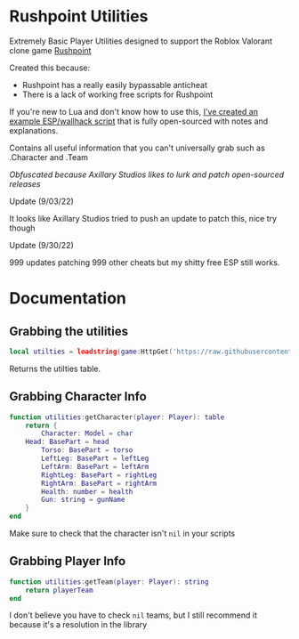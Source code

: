 # Rushpoint Utilities

Extremely Basic Player Utilities designed to support the Roblox Valorant clone game [Rushpoint](https://www.roblox.com/games/5993942214/NEW-UPDATE-Rush-Point)

Created this because:
- Rushpoint has a really easily bypassable anticheat
- There is a lack of working free scripts for Rushpoint

If you're new to Lua and don't know how to use this, [I've created an example ESP/wallhack script](https://github.com/dragonssk/rushpoint-utilities/blob/main/example.lua) that is fully open-sourced with notes and explanations.

Contains all useful information that you can't universally grab such as .Character and .Team

*Obfuscated because Axillary Studios likes to lurk and patch open-sourced releases*

Update (9/03/22)

It looks like Axillary Studios tried to push an update to patch this, nice try though

Update (9/30/22)

999 updates patching 999 other cheats but my shitty free ESP still works.

# Documentation

## Grabbing the utilities
```lua
local utilties = loadstring(game:HttpGet('https://raw.githubusercontent.com/dragonssk/rushpoint-utilities/main/main.lua'))('github.com/dragonssk');
```
Returns the utilties table.

## Grabbing Character Info
```lua
function utilities:getCharacter(player: Player): table
    return {
        Character: Model = char
	Head: BasePart = head
        Torso: BasePart = torso
        LeftLeg: BasePart = leftLeg
        LeftArm: BasePart = leftArm
        RightLeg: BasePart = rightLeg
        RightArm: BasePart = rightArm
        Health: number = health
        Gun: string = gunName
    }
end
```
Make sure to check that the character isn't `nil` in your scripts
## Grabbing Player Info
```lua
function utilities:getTeam(player: Player): string
    return playerTeam
end
```
I don't believe you have to check `nil` teams, but I still recommend it because it's a resolution in the library
